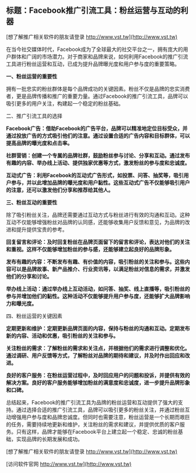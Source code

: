 ## **标题：Facebook推广引流工具：粉丝运营与互动的利器**

[想了解推广相关软件的朋友请登录 http://www.vst.tw](http://www.vst.tw)

在当今社交媒体时代，Facebook成为了全球最大的社交平台之一，拥有庞大的用户群体和广阔的市场潜力。对于商家和品牌来说，如何利用Facebook的推广引流工具进行粉丝运营和互动，已成为提升品牌曝光度和用户参与度的重要策略。

**一、粉丝运营的重要性**

拥有一批忠实的粉丝群体是每个品牌成功的关键因素。粉丝不仅是品牌的忠实消费者，更是品牌传播和推广的重要力量。通过Facebook的推广引流工具，品牌可以吸引更多的用户关注，构建起一个稳定的粉丝基础。

二、推广引流工具的选择

**Facebook广告：借助Facebook的广告平台，品牌可以精准地定位目标受众，并通过投放广告的方式吸引他们的注意。通过设置合适的广告内容和目标群体，可以提高品牌的曝光度和点击率。**

**社群营销：创建一个专属的品牌社群，鼓励粉丝参与讨论、分享和互动。通过发布有趣的内容、举办线上活动、提供独家优惠等方式，激发粉丝的参与度和忠诚度。**

**互动式广告：利用Facebook的互动式广告形式，如投票、问答、抽奖等，吸引用户参与，并以此增加品牌的曝光度和用户黏性。这些互动式广告不仅能够吸引用户的注意，还可以激发他们分享和推荐给其他人。**

**三、粉丝互动的重要性**

除了吸引粉丝关注，品牌还需要通过互动方式与粉丝进行有效的沟通和互动。这种互动不仅能够增强粉丝对品牌的认同感，还能够收集用户反馈和意见，为品牌的改进和提升提供宝贵的参考。

**回复留言和评论：及时回复粉丝在品牌页面留下的留言和评论，表达对他们的关注和重视。这样不仅能够增加粉丝的参与感，还能够建立起良好的品牌形象。**

**发布有趣的内容：不断发布有趣、有价值的内容，吸引粉丝的关注和参与。这些内容可以是品牌故事、新产品推介、行业资讯等，以满足粉丝对信息的需求，并激发他们的分享和讨论。**

**举办线上活动：通过举办线上互动活动，如问答、抽奖、线上直播等，吸引粉丝的参与并增加他们的黏性。这种活动不仅能够提升用户参与度，还能够扩大品牌影响力和曝光度。**

四、粉丝运营的关键因素

**定期更新和维护：定期更新品牌页面的内容，保持与粉丝的沟通和互动。定期发布新的内容、活动和优惠，吸引粉丝的关注和参与。**

**关注粉丝的需求：了解粉丝的需求和关注点，并根据他们的需求进行调整和优化。通过调研、用户反馈等方式，了解粉丝对品牌的期待和建议，并及时作出回应和改进。**

**良好的客户服务：在粉丝运营过程中，及时回应用户的问题和投诉，并提供有效的解决方案。良好的客户服务能够增加粉丝的满意度和忠诚度，进一步提升品牌形象和口碑。**

总结起来，Facebook的推广引流工具为品牌的粉丝运营和互动提供了强大的支持。通过选择合适的推广引流工具，品牌可以吸引更多的粉丝关注，并通过粉丝互动增强用户参与度和品牌忠诚度。但同时也需要注意，粉丝运营是一个长期而艰巨的任务，需要持续地更新和维护，关注粉丝的需求和建议，并提供优质的客户服务。只有这样，品牌才能够在Facebook平台上建立起一个稳定、忠诚的粉丝基础，实现品牌的长期发展和成功。

[想了解推广相关软件的朋友请登录 http://www.vst.tw](http://www.vst.tw)


[访问软件官网 http://www.vst.tw](http://www.vst.tw)
